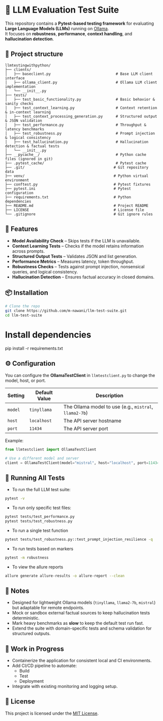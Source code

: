 # 🧪 LLM Evaluation Test Suite

This repository contains a **Pytest-based testing framework** for evaluating **Large Language Models (LLMs)** running on [Ollama](https://ollama.ai/).  
It focuses on **robustness**, **performance**, **context handling**, and **hallucination detection**.

## 📂 Project structure

```plaintext
llmtestingwithpython/
├── clients/
│   ├── baseclient.py                              # Base LLM client interface
│   ├── ollama_client.py                           # Ollama LLM client implementation
│   └── __init__.py
├── tests/
│   ├── test_basic_functionality.py                # Basic behavior & sanity checks
│   ├── test_context_learning.py                   # Context retention & in-context learning
│   ├── test_context_processing_generation.py      # Structured output & JSON validation
│   ├── test_performance.py                        # Throughput & latency benchmarks
│   ├── test_robustness.py                         # Prompt injection & logical consistency
│   ├── test_hallucination.py                      # Hallucination detection & factual tests
│   └── __init__.py
├── __pycache__/                                   # Python cache files (ignored in git)
├── .pytest_cache/                                 # Pytest cache
├── .git/                                         # Git repository data
├── venv/                                         # Python virtual environment
├── conftest.py                                   # Pytest fixtures
├── pytest.ini                                    # Pytest configuration
├── requirements.txt                              # Python dependencies
├── README.md                                     # Project README
├── LICENSE                                       # License file
└── .gitignore                                    # Git ignore rules
```

## 🚀 Features

- **Model Availability Check** – Skips tests if the LLM is unavailable.
- **Context Learning Tests** – Checks if the model retains information across prompts.
- **Structured Output Tests** – Validates JSON and list generation.
- **Performance Metrics** – Measures latency, token throughput.
- **Robustness Checks** – Tests against prompt injection, nonsensical queries, and logical consistency.
- **Hallucination Detection** – Ensures factual accuracy in closed domains.


## 📦 Installation

```bash
# Clone the repo
git clone https://github.com/m-nawani/llm-test-suite.git
cd llm-test-suite
```

# Install dependencies
pip install -r requirements.txt

## ⚙️ Configuration

You can configure the **OllamaTestClient** in `llmtestclient.py` to change the model, host, or port.

| Setting   | Default Value | Description |
|-----------|--------------|-------------|
| `model`   | `tinyllama`  | The Ollama model to use (e.g., `mistral`, `llama2-7b`) |
| `host`    | `localhost`  | The API server hostname |
| `port`    | `11434`      | The API server port |

Example:
```python
from llmtestclient import OllamaTestClient

# Use a different model and server
client = OllamaTestClient(model="mistral", host="localhost", port=11434)
```

## 🧪 Running All Tests

- To run the full LLM test suite:

```bash
pytest -v
```

- To run only specific test files:

```bash
pytest tests/test_performance.py
pytest tests/test_robustness.py
```

- To run a single test function

```bash
pytest tests/test_robustness.py::test_prompt_injection_resilience -q
```

- To run tests based on markers

```bash
pytest -m robustness
```
- To view the allure reports

```bash
allure generate allure-results -o allure-report --clean
```

## 📌 Notes

- Designed for lightweight Ollama models (`tinyllama`, `llama2-7b`, `mistral`) but adaptable for remote endpoints.  
- Mock or sandbox external factual sources to keep hallucination tests deterministic.  
- Mark heavy benchmarks as **slow** to keep the default test run fast.  
- Extend the suite with domain-specific tests and schema validation for structured outputs.

## 🚧 Work in Progress

- Containerize the application for consistent local and CI environments.  
- Add CI/CD pipeline to automate:
  - Build
  - Test
  - Deployment
- Integrate with existing monitoring and logging setup.


## 📜 License

This project is licensed under the [MIT License](LICENSE).





